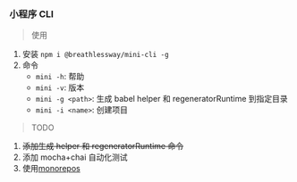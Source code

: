 ### 小程序 CLI

> 使用

1. 安装 `npm i @breathlessway/mini-cli -g`
2. 命令
    - `mini -h`: 帮助
    - `mini -v`: 版本
    - `mini -g <path>`: 生成 babel helper 和 regeneratorRuntime 到指定目录
    - `mini -i <name>`: 创建项目

> TODO

1. ~~添加生成 helper 和 regeneratorRuntime 命令~~
2. 添加 mocha+chai 自动化测试
3. 使用[monorepos](https://github.com/lerna/lerna)
